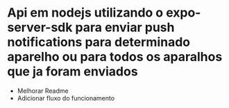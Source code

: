 # Api em nodejs utilizando o expo-server-sdk para enviar push notifications para determinado aparelho ou para todos os aparalhos que ja foram enviados

- Melhorar Readme
- Adicionar fluxo do funcionamento